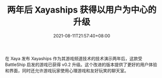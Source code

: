 ﻿---
title: "两年后 Xayaships 获得以用户为中心的升级"
date: 2021-08-11T21:57:40+08:00
lastmod: 2021-08-11T16:45:40+08:00
draft: false
authors: ["Glynnis"]
description: "在 Xaya 发布 Xayaships 作为其游戏频道技术的技术演示两年后，这款受 BattleShip 启发的游戏已获得 v0.2 升级。这个改进的版本提供了更好的用户体验和界面，同时还允许游戏玩家使用心理游戏和友好玩笑的聊天室。"
featuredImage: "two-years-later-xayaships-gets-user-focused-upgrade.png"
tags: ["Virtual World","虚拟世界","Play to Earn"]
categories: ["news"]
news: ["虚拟世界"]
weight: 
lightgallery: true
pinned: false
recommend: false
recommend1: false
---

在 Xaya 发布 Xayaships 作为其游戏频道技术的技术演示两年后，这款受 BattleShip 启发的游戏已获得 v0.2 升级。这个改进的版本提供了更好的用户体验和界面，同时还允许游戏玩家使用心理游戏和友好玩笑的聊天室。

<!--more-->

